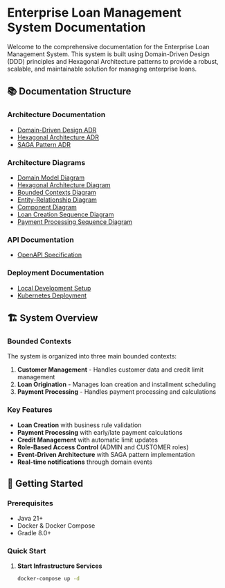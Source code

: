 # Enterprise Loan Management System Documentation

Welcome to the comprehensive documentation for the Enterprise Loan Management System. This system is built using Domain-Driven Design (DDD) principles and Hexagonal Architecture patterns to provide a robust, scalable, and maintainable solution for managing enterprise loans.

## 📚 Documentation Structure

### Architecture Documentation
- [Domain-Driven Design ADR](architecture/adr/ADR-001-domain-driven-design.md)
- [Hexagonal Architecture ADR](architecture/adr/ADR-002-hexagonal-architecture.md)
- [SAGA Pattern ADR](architecture/adr/ADR-003-saga-pattern.md)

### Architecture Diagrams
- [Domain Model Diagram](architecture/diagrams/domain-model.puml)
- [Hexagonal Architecture Diagram](architecture/diagrams/hexagonal-architecture.puml)
- [Bounded Contexts Diagram](architecture/diagrams/bounded-contexts.puml)
- [Entity-Relationship Diagram](architecture/diagrams/er-diagram.puml)
- [Component Diagram](architecture/diagrams/component-diagram.puml)
- [Loan Creation Sequence Diagram](architecture/diagrams/loan-creation-sequence.puml)
- [Payment Processing Sequence Diagram](architecture/diagrams/payment-processing-sequence.puml)

### API Documentation
- [OpenAPI Specification](api/openapi.yml)

### Deployment Documentation
- [Local Development Setup](deployment/local-development.md)
- [Kubernetes Deployment](deployment/kubernetes/)

## 🏗️ System Overview

### Bounded Contexts

The system is organized into three main bounded contexts:

1. **Customer Management** - Handles customer data and credit limit management
2. **Loan Origination** - Manages loan creation and installment scheduling
3. **Payment Processing** - Handles payment processing and calculations

### Key Features

- **Loan Creation** with business rule validation
- **Payment Processing** with early/late payment calculations
- **Credit Management** with automatic limit updates
- **Role-Based Access Control** (ADMIN and CUSTOMER roles)
- **Event-Driven Architecture** with SAGA pattern implementation
- **Real-time notifications** through domain events

## 🚀 Getting Started

### Prerequisites

- Java 21+
- Docker & Docker Compose
- Gradle 8.0+

### Quick Start

1. **Start Infrastructure Services**
   ```bash
   docker-compose up -d
   